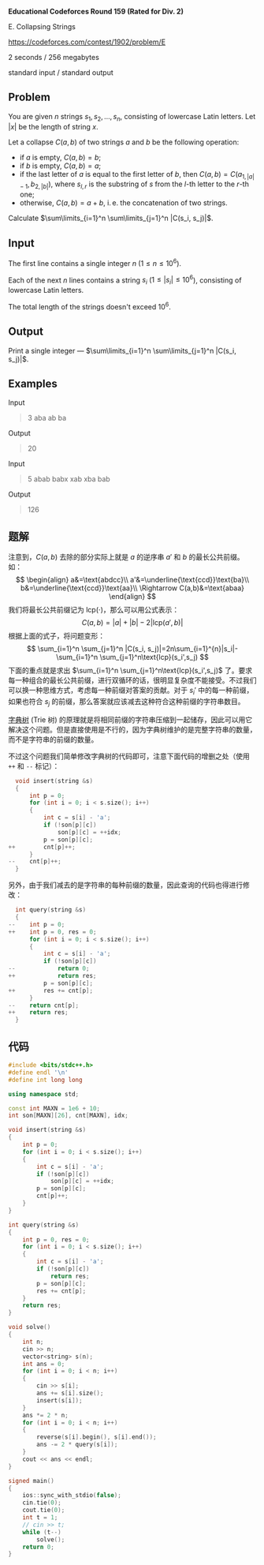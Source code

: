 **Educational Codeforces Round 159 (Rated for Div. 2)**

E. Collapsing Strings

https://codeforces.com/contest/1902/problem/E

<!--more-->

2 seconds / 256 megabytes

standard input / standard output

## Problem

You are given $n$ strings $s_1, s_2, \dots, s_n$, consisting of lowercase Latin letters. Let $|x|$ be the length of string $x$.

Let a collapse $C(a, b)$ of two strings $a$ and $b$ be the following operation: 

-  if $a$ is empty, $C(a, b) = b$; 
-  if $b$ is empty, $C(a, b) = a$; 
-  if the last letter of $a$ is equal to the first letter of $b$, then $C(a, b) = C(a_{1,|a|-1}, b_{2,|b|})$, where $s_{l,r}$ is the substring of $s$ from the $l$-th letter to the $r$-th one; 
-  otherwise, $C(a, b) = a + b$, i. e. the concatenation of two strings. 

Calculate $\sum\limits_{i=1}^n \sum\limits_{j=1}^n |C(s_i, s_j)|$.

## Input

The first line contains a single integer $n$ ($1 \le n \le 10^6$).

Each of the next $n$ lines contains a string $s_i$ ($1 \le |s_i| \le 10^6$), consisting of lowercase Latin letters.

The total length of the strings doesn't exceed $10^6$.

## Output

Print a single integer — $\sum\limits_{i=1}^n \sum\limits_{j=1}^n |C(s_i, s_j)|$.

## Examples

Input

> 3
> aba
> ab
> ba

Output

> 20

Input

> 5
> abab
> babx
> xab
> xba
> bab

Output

> 126

## 题解

注意到，$C(a,b)$ 去除的部分实际上就是 $a$ 的逆序串 $a'$ 和 $b$ 的最长公共前缀。如：
$$
\begin{align}
a&=\text{abdcc}\\
a'&=\underline{\text{ccd}}\text{ba}\\
b&=\underline{\text{ccd}}\text{aa}\\
\Rightarrow C(a,b)&=\text{abaa}
\end{align}
$$
我们将最长公共前缀记为 $\text{lcp}(\cdot)$，那么可以用公式表示：
$$
C(a,b)=|a|+|b|-2|\text{lcp}(a',b)|
$$
根据上面的式子，将问题变形：
$$
\sum_{i=1}^n \sum_{j=1}^n |C(s_i, s_j)|=2n\sum_{i=1}^{n}|s_i|-\sum_{i=1}^n \sum_{j=1}^n\text{lcp}(s_i',s_j)
$$
下面的重点就是求出 $\sum_{i=1}^n \sum_{j=1}^n\text{lcp}(s_i',s_j)$ 了。要求每一种组合的最长公共前缀，进行双循环的话，很明显复杂度不能接受。不过我们可以换一种思维方式，考虑每一种前缀对答案的贡献。对于 $s_i'$ 中的每一种前缀，如果也符合 $s_j$ 的前缀，那么答案就应该减去这种符合这种前缀的字符串数目。

[字典树](https://io.zouht.com/61.html) (Trie 树) 的原理就是将相同前缀的字符串压缩到一起储存，因此可以用它解决这个问题。但是直接使用是不行的，因为字典树维护的是完整字符串的数量，而不是字符串的前缀的数量。

不过这个问题我们简单修改字典树的代码即可，注意下面代码的增删之处（使用 `++` 和 `--` 标记）：

```cpp
  void insert(string &s)
  {
      int p = 0;
      for (int i = 0; i < s.size(); i++)
      {
          int c = s[i] - 'a';
          if (!son[p][c])
              son[p][c] = ++idx;
          p = son[p][c];
++        cnt[p]++;
      }
--    cnt[p]++;
  }
```

另外，由于我们减去的是字符串的每种前缀的数量，因此查询的代码也得进行修改：

```cpp
  int query(string &s)
  {
--    int p = 0;
++    int p = 0, res = 0;
      for (int i = 0; i < s.size(); i++)
      {
          int c = s[i] - 'a';
          if (!son[p][c])
--            return 0;
++            return res;
          p = son[p][c];
++        res += cnt[p];
      }
--    return cnt[p];
++    return res;
  }
```

## 代码

```cpp
#include <bits/stdc++.h>
#define endl '\n'
#define int long long

using namespace std;

const int MAXN = 1e6 + 10;
int son[MAXN][26], cnt[MAXN], idx;

void insert(string &s)
{
    int p = 0;
    for (int i = 0; i < s.size(); i++)
    {
        int c = s[i] - 'a';
        if (!son[p][c])
            son[p][c] = ++idx;
        p = son[p][c];
        cnt[p]++;
    }
}

int query(string &s)
{
    int p = 0, res = 0;
    for (int i = 0; i < s.size(); i++)
    {
        int c = s[i] - 'a';
        if (!son[p][c])
            return res;
        p = son[p][c];
        res += cnt[p];
    }
    return res;
}

void solve()
{
    int n;
    cin >> n;
    vector<string> s(n);
    int ans = 0;
    for (int i = 0; i < n; i++)
    {
        cin >> s[i];
        ans += s[i].size();
        insert(s[i]);
    }
    ans *= 2 * n;
    for (int i = 0; i < n; i++)
    {
        reverse(s[i].begin(), s[i].end());
        ans -= 2 * query(s[i]);
    }
    cout << ans << endl;
}

signed main()
{
    ios::sync_with_stdio(false);
    cin.tie(0);
    cout.tie(0);
    int t = 1;
    // cin >> t;
    while (t--)
        solve();
    return 0;
}
```

